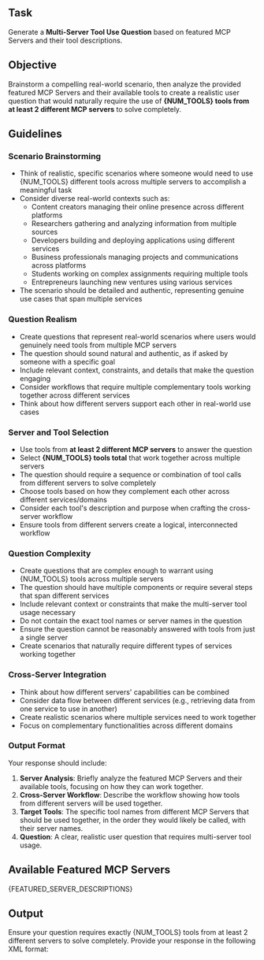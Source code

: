 ## Task
Generate a **Multi-Server Tool Use Question** based on featured MCP Servers and their tool descriptions.

## Objective
Brainstorm a compelling real-world scenario, then analyze the provided featured MCP Servers and their available tools to create a realistic user question that would naturally require the use of **{NUM_TOOLS} tools from at least 2 different MCP servers** to solve completely.

## Guidelines

### Scenario Brainstorming
- Think of realistic, specific scenarios where someone would need to use {NUM_TOOLS} different tools across multiple servers to accomplish a meaningful task
- Consider diverse real-world contexts such as:
  - Content creators managing their online presence across different platforms
  - Researchers gathering and analyzing information from multiple sources  
  - Developers building and deploying applications using different services
  - Business professionals managing projects and communications across platforms
  - Students working on complex assignments requiring multiple tools
  - Entrepreneurs launching new ventures using various services
- The scenario should be detailed and authentic, representing genuine use cases that span multiple services

### Question Realism
- Create questions that represent real-world scenarios where users would genuinely need tools from multiple MCP servers
- The question should sound natural and authentic, as if asked by someone with a specific goal
- Include relevant context, constraints, and details that make the question engaging
- Consider workflows that require multiple complementary tools working together across different services
- Think about how different servers support each other in real-world use cases

### Server and Tool Selection
- Use tools from **at least 2 different MCP servers** to answer the question
- Select **{NUM_TOOLS} tools total** that work together across multiple servers
- The question should require a sequence or combination of tool calls from different servers to solve completely
- Choose tools based on how they complement each other across different services/domains
- Consider each tool's description and purpose when crafting the cross-server workflow
- Ensure tools from different servers create a logical, interconnected workflow

### Question Complexity
- Create questions that are complex enough to warrant using {NUM_TOOLS} tools across multiple servers
- The question should have multiple components or require several steps that span different services
- Include relevant context or constraints that make the multi-server tool usage necessary
- Do not contain the exact tool names or server names in the question
- Ensure the question cannot be reasonably answered with tools from just a single server
- Create scenarios that naturally require different types of services working together

### Cross-Server Integration
- Think about how different servers' capabilities can be combined
- Consider data flow between different services (e.g., retrieving data from one service to use in another)
- Create realistic scenarios where multiple services need to work together
- Focus on complementary functionalities across different domains

### Output Format
Your response should include:
1. **Server Analysis**: Briefly analyze the featured MCP Servers and their available tools, focusing on how they can work together.
2. **Cross-Server Workflow**: Describe the workflow showing how tools from different servers will be used together.
3. **Target Tools**: The specific tool names from different MCP Servers that should be used together, in the order they would likely be called, with their server names.
4. **Question**: A clear, realistic user question that requires multi-server tool usage.

## Available Featured MCP Servers

{FEATURED_SERVER_DESCRIPTIONS}

## Output
Ensure your question requires exactly {NUM_TOOLS} tools from at least 2 different servers to solve completely. Provide your response in the following XML format:

<response>
  <server_analysis>
    <!-- Briefly analyze the featured MCP Servers and their available tools, focusing on how they can work together across different domains/services. -->
  </server_analysis>
  <cross_server_workflow>
    <!-- Describe the workflow showing how tools from different servers will be used together to solve the question. -->
  </cross_server_workflow>
  <target_tools>
    <!-- The specific tool names from different MCP Servers that should be used together, listed in order with their server names. e.g., <tool server="Server1">search_posts</tool> <tool server="Server2">send_email</tool> -->
  </target_tools>
  <question>
    <!-- A clear, realistic user question that requires multi-server tool usage spanning different services/domains. -->
  </question>
</response> 